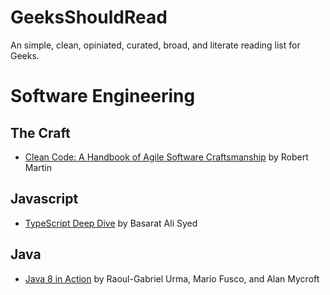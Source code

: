 # GeeksShouldRead
An simple, clean, opiniated, curated, broad, and literate reading list for Geeks.

Software Engineering
====================

The Craft
---------

* [Clean Code: A Handbook of Agile Software Craftsmanship](https://www.goodreads.com/book/show/3735293-clean-code) by Robert Martin

Javascript
----------

* [TypeScript Deep Dive](https://www.goodreads.com/book/show/29634529-typescript-deep-dive?from_search=true) by Basarat Ali Syed

Java
----

* [Java 8 in Action](https://www.goodreads.com/book/show/20534354-java-8-in-action?ac=1&from_search=true) by  Raoul-Gabriel Urma, Mario Fusco, and Alan Mycroft
